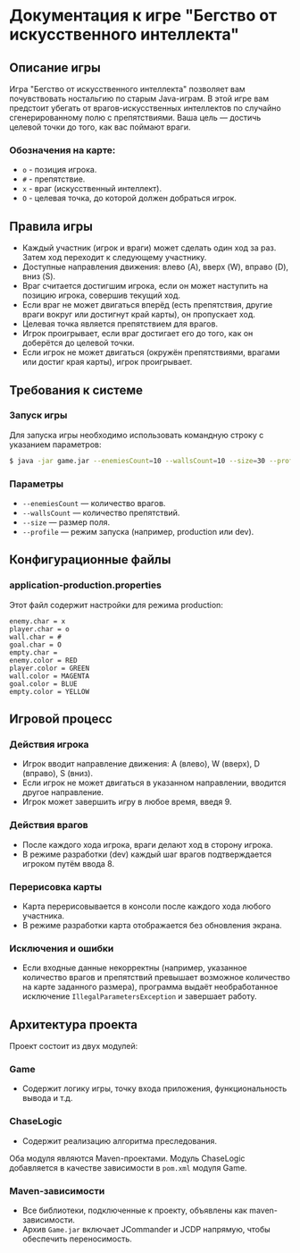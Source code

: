 # Документация к игре "Бегство от искусственного интеллекта"

## Описание игры
Игра "Бегство от искусственного интеллекта" позволяет вам почувствовать ностальгию по старым Java-играм. В этой игре вам предстоит убегать от врагов-искусственных интеллектов по случайно сгенерированному полю с препятствиями. Ваша цель — достичь целевой точки до того, как вас поймают враги.

### Обозначения на карте:
- `o` - позиция игрока.
- `#` - препятствие.
- `x` - враг (искусственный интеллект).
- `O` - целевая точка, до которой должен добраться игрок.

## Правила игры
- Каждый участник (игрок и враги) может сделать один ход за раз. Затем ход переходит к следующему участнику.
- Доступные направления движения: влево (A), вверх (W), вправо (D), вниз (S).
- Враг считается достигшим игрока, если он может наступить на позицию игрока, совершив текущий ход.
- Если враг не может двигаться вперёд (есть препятствия, другие враги вокруг или достигнут край карты), он пропускает ход.
- Целевая точка является препятствием для врагов.
- Игрок проигрывает, если враг достигает его до того, как он доберётся до целевой точки.
- Если игрок не может двигаться (окружён препятствиями, врагами или достиг края карты), игрок проигрывает.

## Требования к системе

### Запуск игры
Для запуска игры необходимо использовать командную строку с указанием параметров:

```bash
$ java -jar game.jar --enemiesCount=10 --wallsCount=10 --size=30 --profile=production
```
### Параметры

- `--enemiesCount` — количество врагов.
- `--wallsCount` — количество препятствий.
- `--size` — размер поля.
- `--profile` — режим запуска (например, production или dev).

## Конфигурационные файлы

### application-production.properties

Этот файл содержит настройки для режима production:

```properties
enemy.char = x
player.char = o
wall.char = #
goal.char = O
empty.char = 
enemy.color = RED
player.color = GREEN
wall.color = MAGENTA
goal.color = BLUE
empty.color = YELLOW
```
## Игровой процесс

### Действия игрока
- Игрок вводит направление движения: A (влево), W (вверх), D (вправо), S (вниз).
- Если игрок не может двигаться в указанном направлении, вводится другое направление.
- Игрок может завершить игру в любое время, введя 9.

### Действия врагов
- После каждого хода игрока, враги делают ход в сторону игрока.
- В режиме разработки (dev) каждый шаг врагов подтверждается игроком путём ввода 8.

### Перерисовка карты
- Карта перерисовывается в консоли после каждого хода любого участника.
- В режиме разработки карта отображается без обновления экрана.

### Исключения и ошибки
- Если входные данные некорректны (например, указанное количество врагов и препятствий превышает возможное количество на карте заданного размера), программа выдаёт необработанное исключение `IllegalParametersException` и завершает работу.

## Архитектура проекта

Проект состоит из двух модулей:

### Game
- Содержит логику игры, точку входа приложения, функциональность вывода и т.д.

### ChaseLogic
- Содержит реализацию алгоритма преследования.

Оба модуля являются Maven-проектами. Модуль ChaseLogic добавляется в качестве зависимости в `pom.xml` модуля Game.

### Maven-зависимости
- Все библиотеки, подключенные к проекту, объявлены как maven-зависимости.
- Архив `Game.jar` включает JCommander и JCDP напрямую, чтобы обеспечить переносимость.